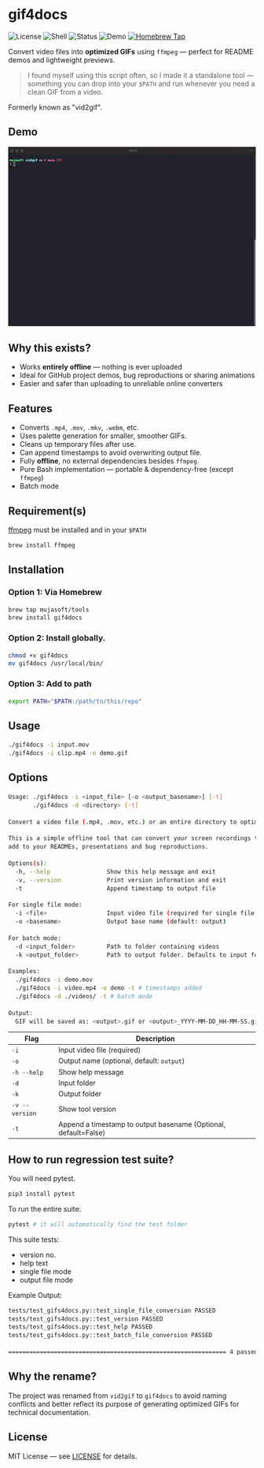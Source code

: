 # gif4docs
![License](https://img.shields.io/badge/license-MIT-green)
![Shell](https://img.shields.io/badge/shell-bash-blue)
![Status](https://img.shields.io/badge/status-stable-brightgreen)
![Demo](https://img.shields.io/badge/demo-available-green)
[![Homebrew Tap](https://img.shields.io/badge/homebrew-install-green)](https://github.com/mujasoft/homebrew-tools)


Convert video files into **optimized GIFs** using `ffmpeg` — perfect for README demos and lightweight previews.

> I found myself using this script often, so I made it a standalone tool — something you can drop into your `$PATH` and run whenever you need a clean GIF from a video.

Formerly known as "vid2gif".

## Demo

![Demo GIF](Demo.gif)

## Why this exists?

- Works **entirely offline** — nothing is ever uploaded
- Ideal for GitHub project demos, bug reproductions or sharing animations
- Easier and safer than uploading to unreliable online converters


## Features

- Converts `.mp4`, `.mov`, `.mkv`, `.webm`, etc.
- Uses palette generation for smaller, smoother GIFs.
- Cleans up temporary files after use.
- Can append timestamps to avoid overwriting output file.
- Fully **offline**, no external dependencies besides `ffmpeg`.
- Pure Bash implementation — portable & dependency-free (except `ffmpeg`)
- Batch mode

## Requirement(s)

[ffmpeg](https://ffmpeg.org) must be installed and in your `$PATH`

```bash
brew install ffmpeg
```

## Installation
### Option 1: Via Homebrew
```bash
brew tap mujasoft/tools
brew install gif4docs
```

### Option 2: Install globally.
```bash
chmod +x gif4docs
mv gif4docs /usr/local/bin/
```
### Option 3: Add to path
```bash
export PATH="$PATH:/path/to/this/repo"
```

## Usage

```bash
./gif4docs -i input.mov
./gif4docs -i clip.mp4 -o demo.gif
```

## Options

```bash
Usage: ./gif4docs -i <input_file> [-o <output_basename>] [-t]
       ./gif4docs -d <directory> [-t]

Convert a video file (.mp4, .mov, etc.) or an entire directory to optimized GIF(s) using FFmpeg.

This is a simple offline tool that can convert your screen recordings to GIFs that you can later
add to your READMEs, presentations and bug reproductions.

Options(s):
  -h, --help                Show this help message and exit
  -v, --version             Print version information and exit
  -t                        Append timestamp to output file

For single file mode:
  -i <file>                 Input video file (required for single file mode)
  -o <basename>             Output base name (default: output)

For batch mode:
  -d <input_folder>         Path to folder containing videos
  -k <output_folder>        Path to output folder. Defaults to input folder.

Examples:
  ./gif4docs -i demo.mov
  ./gif4docs -i video.mp4 -o demo -t # timestamps added
  ./gif4docs -d ./videos/ -t # batch mode

Output:
  GIF will be saved as: <output>.gif or <output>_YYYY-MM-DD_HH-MM-SS.gif
```

| Flag                | Description                                                           |
|--------------       |----------------------------------------------                         |
| `-i`                | Input video file (required)                                           |
| `-o`                | Output name (optional, default: `output`)                             |
| `-h --help`         | Show help message                                                     |
| `-d`                | Input folder                                                          |
| `-k`                | Output folder                                                         |
| `-v --version`      | Show tool version                                                     |
| `-t`                | Append a timestamp to output basename (Optional, default=False)       |


## How to run regression test suite?


You will need pytest.
```bash
pip3 install pytest
```

To run the entire suite:

```bash
pytest # it will automatically find the test folder
```
This suite tests:
- version no.
- help text
- single file mode
- output file mode

Example Output:
```bash
tests/test_gifs4docs.py::test_single_file_conversion PASSED                                                                             [ 25%]
tests/test_gifs4docs.py::test_version PASSED                                                                                            [ 50%]
tests/test_gifs4docs.py::test_help PASSED                                                                                               [ 75%]
tests/test_gifs4docs.py::test_batch_file_conversion PASSED                                                                              [100%]

============================================================== 4 passed in 1.29s ==============================================================

```


## Why the rename?

The project was renamed from `vid2gif` to `gif4docs` to avoid naming conflicts and better reflect its purpose of generating optimized GIFs for technical documentation.

## License

MIT License — see [LICENSE](./LICENSE) for details.
